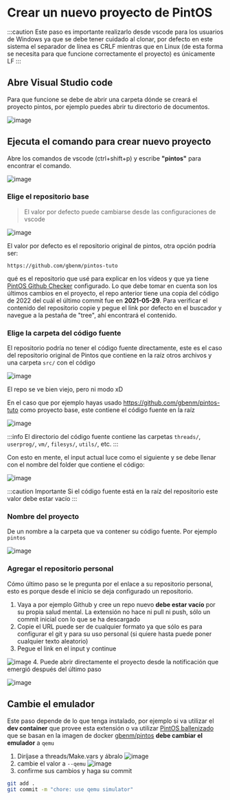# Crear un nuevo proyecto de PintOS

:::caution
Este paso es importante realizarlo desde vscode para los usuarios
de Windows ya que se debe tener cuidado al clonar, por defecto en este
sistema el separador de línea es CRLF mientras que en Linux (de esta forma se necesita para
que funcione correctamente el proyecto) es únicamente LF
:::


## Abre Visual Studio code
Para que funcione se debe de abrir una carpeta dónde se creará
el proyecto pintos, por ejemplo puedes abrir tu directorio
de documentos.

![image](assets/open-vscode.png)

## Ejecuta el comando para crear nuevo proyecto
Abre los comandos de vscode (ctrl+shift+p) y escribe
**"pintos"** para encontrar el comando.

![image](assets/create-cmd.png)

### Elige el repositorio base
> El valor por defecto puede cambiarse desde las configuraciones de vscode

![image](assets/choose-base-repo.png)

El valor por defecto es el repositorio original de pintos, otra opción
podría ser:

```
https://github.com/gbenm/pintos-tuto
```

qué es el repositorio que usé para explicar en los vídeos y que ya
tiene [PintOS Github Checker](/github-action) configurado. Lo que debe
tomar en cuenta son los últimos cambios en el proyecto, el repo anterior
tiene una copia del código de 2022 del cuál el último commit fue en **2021-05-29**.
Para verificar el contenido del repositorio copie y pegue el link por defecto
en el buscador y navegue a la pestaña de "tree", ahí encontrará el contenido.

### Elige la carpeta del código fuente
El repositorio podría no tener el código fuente directamente, este
es el caso del repositorio original de Pintos que contiene en la raíz
otros archivos y una carpeta `src/` con el código

<p align="center">

![image](assets/original-repo.png)

El repo se ve bien viejo, pero ni modo xD
</p>

En el caso que por ejemplo hayas usado https://github.com/gbenm/pintos-tuto
como proyecto base, este contiene el código fuente en la raíz

![image](assets/pintos-tuto-repo.png)

:::info
El directorio del código fuente contiene las carpetas `threads/`, `userprog/`, `vm/`, `filesys/`,
`utils/`, etc.
:::

Con esto en mente, el input actual luce como el siguiente y se debe llenar con
el nombre del folder que contiene el código:

![image](assets/source-code-folder.png)

:::caution Importante
Si el código fuente está en la raíz del repositorio este valor
debe estar vacío
:::

### Nombre del proyecto
De un nombre a la carpeta que va contener su código fuente. Por ejemplo
`pintos`

![image](assets/pj-name.png)


### Agregar el repositorio personal
Cómo último paso se le pregunta por el enlace a su repositorio personal,
esto es porque desde el inicio se deja configurado un repositorio.

1. Vaya a por ejemplo Github y cree un repo nuevo **debe estar vacío** por
su propia salud mental. La extensión no hace ni pull ni push, sólo un commit
inicial con lo que se ha descargado
2. Copie el URL puede ser de cualquier formato ya que sólo es para configurar
el git y para su uso personal (si quiere hasta puede poner cualquier texto aleatorio)
3. Pegue el link en el input y continue

  ![image](assets/repo-url.png)
4. Puede abrir directamente el proyecto desde la notificación que emergió después del
último paso

  ![image](assets/open-pj.png)

## Cambie el emulador
Este paso depende de lo que tenga instalado, por ejemplo si va utilizar el **dev container**
que provee esta extensión o va utilizar [PintOS ballenizado](/pintos-docker) que se basan
en la imagen de docker [gbenm/pintos](https://hub.docker.com/r/gbenm/pintos) **debe cambiar
el emulador** a `qemu`

1. Diríjase a threads/Make.vars y ábralo
  ![image](assets/open-make-vars.png)
2. cambie el valor a `--qemu`
  ![image](assets/use-qemu.png)
3. confirme sus cambios y haga su commit
  ```bash
  git add .
  git commit -m "chore: use qemu simulator"
  ```
